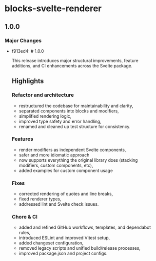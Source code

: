 # blocks-svelte-renderer

## 1.0.0

### Major Changes

- f913ed4: # 1.0.0

  This release introduces major structural improvements, feature additions, and CI enhancements across the Svelte package.

  ## Highlights

  ### Refactor and architecture
  - restructured the codebase for maintainability and clarity,
  - separated components into blocks and modifiers,
  - simplified rendering logic,
  - improved type safety and error handling,
  - renamed and cleaned up test structure for consistency.

  ### Features
  - render modifiers as independent Svelte components,
  - safer and more idiomatic approach
  - now supports everything the original library does (stacking modifiers, custom components, etc),
  - added examples for custom component usage

  ### Fixes
  - corrected rendering of quotes and line breaks,
  - fixed renderer types,
  - addressed lint and Svelte check issues.

  ### Chore & CI
  - added and refined GitHub workflows, templates, and dependabot rules,
  - introduced ESLint and improved Vitest setup,
  - added changeset configuration,
  - removed legacy scripts and unified build/release processes,
  - improved package.json and project configs.
